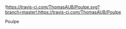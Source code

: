 !https://travis-ci.com/ThomasAUB/Poulpe.svg?branch=master!:https://travis-ci.com/ThomasAUB/Poulpe

Poulpe

